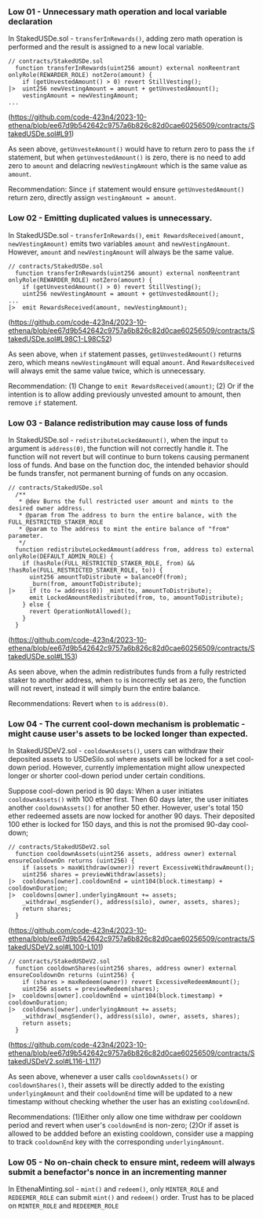 ### Low 01 - Unnecessary math operation and local variable declaration
In StakedUSDe.sol - `transferInRewards()`, adding zero math operation is performed and the result is assigned to a new local variable. 

```solidity
// contracts/StakedUSDe.sol
  function transferInRewards(uint256 amount) external nonReentrant onlyRole(REWARDER_ROLE) notZero(amount) {
    if (getUnvestedAmount() > 0) revert StillVesting();
|>  uint256 newVestingAmount = amount + getUnvestedAmount();
    vestingAmount = newVestingAmount;
...
```
(https://github.com/code-423n4/2023-10-ethena/blob/ee67d9b542642c9757a6b826c82d0cae60256509/contracts/StakedUSDe.sol#L91)

As seen above, `getUnvesteAmount()` would have to return zero to pass the `if` statement, but when `getUnvestedAmount()` is zero, there is no need to add zero to `amount` and delacring `newVestingAmount` which is the same value as `amount`.

Recommendation:
Since `if` statement would ensure `getUnvestedAmount()` return zero, directly assign `vestingAmount = amount`.

### Low 02 - Emitting duplicated values is unnecessary.
In StakedUSDe.sol - `transferInRewards()`, `emit RewardsReceived(amount, newVestingAmount)` emits two variables `amount` and `newVestingAmount`. However, `amount` and `newVestingAmount` will always be the same value.

```solidity
// contracts/StakedUSDe.sol
  function transferInRewards(uint256 amount) external nonReentrant onlyRole(REWARDER_ROLE) notZero(amount) {
    if (getUnvestedAmount() > 0) revert StillVesting();
    uint256 newVestingAmount = amount + getUnvestedAmount();
...
|>  emit RewardsReceived(amount, newVestingAmount);
```
(https://github.com/code-423n4/2023-10-ethena/blob/ee67d9b542642c9757a6b826c82d0cae60256509/contracts/StakedUSDe.sol#L98C1-L98C52)

As seen above, when `if` statement passes, `getUnvestedAmount()` returns zero, which means `newVestingAmount` will equal `amount`. And `RewardsReceived` will always emit the same value twice, which is unnecessary.

Recommendation:
(1) Change to `emit RewardsReceived(amount)`;
(2) Or if the intention is to allow adding previously unvested amount to amount, then remove `if` statement.

### Low 03 - Balance redistribution may cause loss of funds
In StakedUSDe.sol - `redistributeLockedAmount()`, when the input `to` argument is `address(0)`, the function will not correctly handle it. The function will not revert but will continue to burn tokens causing permanent loss of funds. And base on the function doc, the intended behavior should be funds transfer, not permanent burning of funds on any occasion.

```solidity
// contracts/StakedUSDe.sol
  /**
   * @dev Burns the full restricted user amount and mints to the desired owner address.
   * @param from The address to burn the entire balance, with the FULL_RESTRICTED_STAKER_ROLE
   * @param to The address to mint the entire balance of "from" parameter.
   */
  function redistributeLockedAmount(address from, address to) external onlyRole(DEFAULT_ADMIN_ROLE) {
    if (hasRole(FULL_RESTRICTED_STAKER_ROLE, from) && !hasRole(FULL_RESTRICTED_STAKER_ROLE, to)) {
      uint256 amountToDistribute = balanceOf(from);
      _burn(from, amountToDistribute);
|>    if (to != address(0)) _mint(to, amountToDistribute);
      emit LockedAmountRedistributed(from, to, amountToDistribute);
    } else {
      revert OperationNotAllowed();
    }
  }
```
(https://github.com/code-423n4/2023-10-ethena/blob/ee67d9b542642c9757a6b826c82d0cae60256509/contracts/StakedUSDe.sol#L153)

As seen above, when the admin redistributes funds from a fully restricted staker to another address, when `to` is incorrectly set as zero, the function will not revert, instead it will simply burn the entire balance. 

Recommendations:
Revert when `to` is `address(0)`.

### Low 04 - The current cool-down mechanism is problematic - might cause user's assets to be locked longer than expected.

In StakedUSDeV2.sol - `cooldownAssets()`, users can withdraw their deposited assets to USDeSilo.sol where assets will be locked for a set cool-down period. However, currently implementation might allow unexpected longer or shorter cool-down period under certain conditions.

Suppose cool-down period is 90 days: When a user initiates `cooldownAssets()` with 100 ether first. Then 60 days later, the user initiates another `cooldownAssets()` for another 50 ether. However, user's total 150 ether redeemed assets are now locked for another 90 days. Their deposited 100 ether is locked for 150 days, and this is not the promised 90-day cool-down;

```solidity
// contracts/StakedUSDeV2.sol
  function cooldownAssets(uint256 assets, address owner) external ensureCooldownOn returns (uint256) {
    if (assets > maxWithdraw(owner)) revert ExcessiveWithdrawAmount();
    uint256 shares = previewWithdraw(assets);
|>  cooldowns[owner].cooldownEnd = uint104(block.timestamp) + cooldownDuration;
|>  cooldowns[owner].underlyingAmount += assets;
    _withdraw(_msgSender(), address(silo), owner, assets, shares);
    return shares;
  }
```
(https://github.com/code-423n4/2023-10-ethena/blob/ee67d9b542642c9757a6b826c82d0cae60256509/contracts/StakedUSDeV2.sol#L100-L101)

```solidity
// contracts/StakedUSDeV2.sol
  function cooldownShares(uint256 shares, address owner) external ensureCooldownOn returns (uint256) {
    if (shares > maxRedeem(owner)) revert ExcessiveRedeemAmount();
    uint256 assets = previewRedeem(shares);
|>  cooldowns[owner].cooldownEnd = uint104(block.timestamp) + cooldownDuration;
|>  cooldowns[owner].underlyingAmount += assets;
    _withdraw(_msgSender(), address(silo), owner, assets, shares);
    return assets;
  }
```
(https://github.com/code-423n4/2023-10-ethena/blob/ee67d9b542642c9757a6b826c82d0cae60256509/contracts/StakedUSDeV2.sol#L116-L117)

As seen above, whenever a user calls `cooldownAssets()` or `cooldownShares()`, their assets will be directly added to the existing `underlyingAmount` and their `cooldownEnd` time will be updated to a new timestamp without checking whether the user has an existing `cooldownEnd`.

Recommendations:
(1)Either only allow one time withdraw per cooldown period and revert when user's `cooldownEnd` is non-zero;
(2)Or if asset is allowed to be addded before an existing cooldown, consider use a mapping to track `cooldownEnd` key with the corresponding `underlyingAmount`.

### Low 05 - No on-chain check to ensure mint, redeem will always submit a benefactor's nonce in an incrementing manner

In EthenaMinting.sol - `mint()` and `redeem()`, only `MINTER_ROLE` and `REDEEMER_ROLE` can submit `mint()` and `redeem()` order. Trust has to be placed on `MINTER_ROLE` and `REDEEMER_ROLE` 
